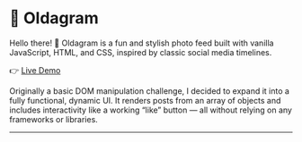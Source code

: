 # 📸 Oldagram

Hello there! 👋
Oldagram is a fun and stylish photo feed built with vanilla JavaScript, HTML, and CSS, inspired by classic social media timelines.

👉 [Live Demo](https://oldagramdavsan.netlify.app/)

Originally a basic DOM manipulation challenge, I decided to expand it into a fully functional, dynamic UI. It renders posts from an array of objects and includes interactivity like a working “like” button — all without relying on any frameworks or libraries.

---

